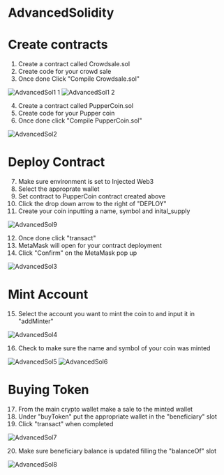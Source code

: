 # AdvancedSolidity

# Create contracts

1. Create a contract called Crowdsale.sol
2. Create code for your crowd sale
3. Once done Click "Compile Crowdsale.sol"

![AdvancedSol1 1](https://user-images.githubusercontent.com/70985179/110689989-60504580-81b1-11eb-99cb-ccda3b2d8914.png)
![AdvancedSol1 2](https://user-images.githubusercontent.com/70985179/110690002-634b3600-81b1-11eb-869f-8d04afb192c6.png)

4. Create a contract called PupperCoin.sol
5. Create code for your Pupper coin
6. Once done click "Compile PupperCoin.sol"

![AdvancedSol2](https://user-images.githubusercontent.com/70985179/110690004-6514f980-81b1-11eb-984c-fe6b1caec5f8.png)

# Deploy Contract

7. Make sure environment is set to Injected Web3
8. Select the approprate wallet
9. Set contract to PupperCoin contract created above
10. Click the drop down arrow to the right of "DEPLOY"
11. Create your coin inputting a name, symbol and inital_supply

![AdvancedSol9](https://user-images.githubusercontent.com/70985179/110691140-c38ea780-81b2-11eb-894e-b58eeaf14959.png)

12. Once done click "transact"
13. MetaMask will open for your contract deployment
14. Click "Confirm" on the MetaMask pop up

![AdvancedSol3](https://user-images.githubusercontent.com/70985179/110690017-680fea00-81b1-11eb-9cde-579145b7cfea.png)

# Mint Account

15. Select the account you want to mint the coin to and input it in "addMinter"

![AdvancedSol4](https://user-images.githubusercontent.com/70985179/110690046-7231e880-81b1-11eb-8d14-a5615b76ac01.png)

16. Check to make sure the name and symbol of your coin was minted

![AdvancedSol5](https://user-images.githubusercontent.com/70985179/110690050-72ca7f00-81b1-11eb-81dc-47db8867a3c6.png)
![AdvancedSol6](https://user-images.githubusercontent.com/70985179/110690051-73631580-81b1-11eb-8124-9159084ca686.png)

# Buying Token

17. From the main crypto wallet make a sale to the minted wallet
18. Under "buyToken" put the appropriate wallet in the "beneficiary" slot
19. Click "transact" when completed

![AdvancedSol7](https://user-images.githubusercontent.com/70985179/110690053-73631580-81b1-11eb-93f1-20ef79208d72.png)

20. Make sure beneficiary balance is updated filling the "balanceOf" slot

![AdvancedSol8](https://user-images.githubusercontent.com/70985179/110690054-73631580-81b1-11eb-9d4f-7c1a8508ad7c.png)
